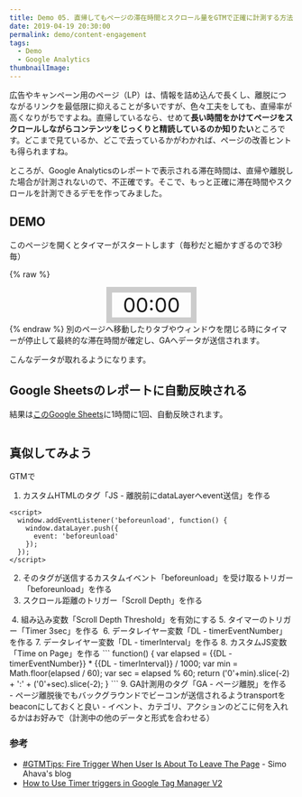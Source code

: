 ```yaml
---
title: Demo 05. 直帰してもページの滞在時間とスクロール量をGTMで正確に計測する方法
date: 2019-04-19 20:30:00
permalink: demo/content-engagement
tags:
  - Demo
  - Google Analytics
thumbnailImage: 
---
```


広告やキャンペーン用のページ（LP）は、情報を詰め込んで長くし、離脱につながるリンクを最低限に抑えることが多いですが、色々工夫をしても、直帰率が高くなりがちですよね。直帰しているなら、せめて**長い時間をかけてページをスクロールしながらコンテンツをじっくりと精読しているのか知りたい**ところです。どこまで見ているか、どこで去っているかがわかれば、ページの改善ヒントも得られますね。

ところが、Google Analyticsのレポートで表示される滞在時間は、直帰や離脱した場合が計測されないので、不正確です。そこで、もっと正確に滞在時間やスクロールを計測できるデモを作ってみました。

<!-- more -->

## DEMO

このページを開くとタイマーがスタートします（毎秒だと細かすぎるので3秒毎）

{% raw %}
<div id="timer" style="margin-right:auto;margin-left:auto;width:140px;border:10px solid #ccc;text-align:center;font-size:36px">00:00</div>
{% endraw %}
別のページへ移動したりタブやウィンドウを閉じる時にタイマーが停止して最終的な滞在時間が確定し、GAへデータが送信されます。

こんなデータが取れるようになります。
<img src="//res.cloudinary.com/mak00s/f_auto,w_auto:200:800/demo-scrolldepth-report" alt="" sizes="100vw" />

## Google Sheetsのレポートに自動反映される

結果は[このGoogle Sheets](https://docs.google.com/spreadsheets/d/1pvFWLc_07BDMdV7zL8CDiz2140Y4tG_puJfwZNbJ_mA/edit#gid=1115641289)に1時間に1回、自動反映されます。

<a href="https://docs.google.com/spreadsheets/d/1pvFWLc_07BDMdV7zL8CDiz2140Y4tG_puJfwZNbJ_mA/edit#gid=1115641289"><img src="//res.cloudinary.com/mak00s/f_auto,w_auto:200:800/demo-scrolldepth-report-gs" alt="" sizes="100vw" /></a>

## 真似してみよう
GTMで
1. カスタムHTMLのタグ「JS - 離脱前にdataLayerへevent送信」を作る
```
<script>
  window.addEventListener('beforeunload', function() {
    window.dataLayer.push({
	  event: 'beforeunload'
	});
  });
</script>
```
2. そのタグが送信するカスタムイベント「beforeunload」を受け取るトリガー「beforeunload」を作る
3. スクロール距離のトリガー「Scroll Depth」を作る
<img src="//res.cloudinary.com/mak00s/f_auto,w_auto:200:800/gtm-trigger-scrolldepth" alt="" sizes="100vw" />
4. 組み込み変数「Scroll Depth Threshold」を有効にする
5. タイマーのトリガー「Timer 3sec」を作る
<img src="//res.cloudinary.com/mak00s/f_auto,w_auto:200:800/gtm-trigger-timer" alt="" sizes="100vw" />
6. データレイヤー変数「DL - timerEventNumber」を作る
7. データレイヤー変数「DL - timerInterval」を作る
8. カスタムJS変数「Time on Page」を作る
```
function() {
  var elapsed = {{DL - timerEventNumber}} * {{DL - timerInterval}} / 1000;
  var min = Math.floor(elapsed / 60);
  var sec = elapsed % 60;
  return ('0'+min).slice(-2) + ':' + ('0'+sec).slice(-2);
}
```
9. GA計測用のタグ「GA - ページ離脱」を作る
<img src="//res.cloudinary.com/mak00s/f_auto,w_auto:200:800/gtm-tag-beforeunload" alt="" sizes="100vw" />
- ページ離脱後でもバックグラウンドでビーコンが送信されるようtransportをbeaconにしておくと良い
- イベント、カテゴリ、アクションのどこに何を入れるかはお好みで（計測中の他のデータと形式を合わせる）

### 参考
- [#GTMTips: Fire Trigger When User Is About To Leave The Page](https://www.simoahava.com/analytics/fire-trigger-when-user-about-to-leave-page/) - Simo Ahava's blog
- [How to Use Timer triggers in Google Tag Manager V2](https://www.clickinsight.ca/blog/timer-triggers-google-tag-manager-v2)
